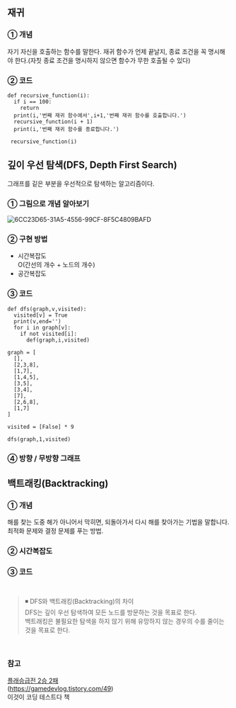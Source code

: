 ## 재귀

### ① 개념
자기 자신을 호출하는 함수를 말한다.
재귀 함수가 언제 끝날지, 종료 조건을 꼭 명시해야 한다.(자칫 종료 조건을 명시하지 않으면 함수가 무한 호출될 수 있다)
### ② 코드
```
def recursive_function(i):
  if i == 100: 
    return 
  print(i,'번째 재귀 함수에서',i+1,'번째 재귀 함수를 호출합니다.')
  recursive_function(i + 1)
  print(i,'번째 재귀 함수를 종료합니다.')
  
 recursive_function(i)
```

##  깊이 우선 탐색(DFS, Depth First Search)
그래프를 깉은 부분을 우선적으로 탐색하는 알고리즘이다.
### ① 그림으로 개념 알아보기
![6CC23D65-31A5-4556-99CF-8F5C4809BAFD](https://user-images.githubusercontent.com/70764912/137519914-b0e2af2e-2775-461f-8c68-ebe376c4fe95.jpeg)

### ② 구현 방법
- 시간복잡도   
  O(간선의 개수 + 노드의 개수)
- 공간복잡도

### ③ 코드
```
def dfs(graph,v,visited):
  visited[v] = True
  print(v,end='')
  for i in graph[v]:
    if not visited[i]:
      def(graph,i,visited)
      
graph = [
  [],
  [2,3,8],
  [1,7],
  [1,4,5],
  [3,5],
  [3,4],
  [7],
  [2,6,8],
  [1,7]
]

visited = [False] * 9

dfs(graph,1,visited)

```
### ④ 방향 / 무방향 그래프


##  백트래킹(Backtracking)
### ① 개념
해를 찾는 도중 해가 아니어서 막히면, 되돌아가서 다시 해를 찾아가는 기법을 말합니다. 최적화 문제와 결정 문제를 푸는 방법.
### ② 시간복잡도

### ③ 코드
```


```
> ◾ DFS와 백트래킹(Backtracking)의 차이   
DFS는 깊이 우선 탐색하여 모든 노드를 방문하는 것을 목표로 한다.     
백트래킹은 불필요한 탐색을 하지 않기 위해 유망하지 않는 경우의 수를 줄이는 것을 목표로 한다.    

</br>

### 참고
[플래승급전 2승 2패](https://github.com/Newon-universe/Algorithm_study)  
(https://gamedevlog.tistory.com/49)   
이것이 코딩 테스트다 책  

